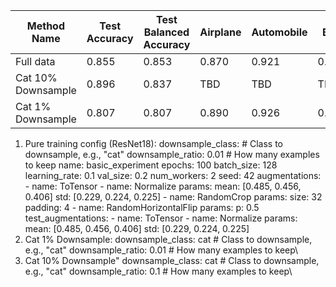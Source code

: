 | Method Name         | Test Accuracy | Test Balanced Accuracy | Airplane | Automobile | Bird | Cat | Deer | Dog | Frog | Horse | Ship | Truck |
|---------------------|---------------|------------------------|----------|------------|------|-----|------|-----|------|-------|------|-------|
| Full data           | 0.855         | 0.853                  | 0.870    | 0.921      | 0.820 | 0.707 | 0.865 | 0.778 | 0.897 | 0.868 | 0.924 | 0.904 |
| Cat 10% Downsample  | 0.896         | 0.837                  | TBD      | TBD        | TBD  | TBD | TBD  | TBD | TBD  | TBD   | TBD  | TBD   |
| Cat 1% Downsample   | 0.807         | 0.807                  | 0.890    | 0.926      | 0.835 | 0.000 | 0.874 | 0.879 | 0.928 | 0.899 | 0.928 | 0.915 |




1. Pure training config (ResNet18):
    downsample_class: # Class to downsample, e.g., "cat"
    downsample_ratio: 0.01 # How many examples to keep
    name: basic_experiment
    epochs: 100
    batch_size: 128
    learning_rate: 0.1
    val_size: 0.2
    num_workers: 2
    seed: 42
    augmentations:
        - name: ToTensor
        - name: Normalize
          params:
              mean: [0.485, 0.456, 0.406]
              std: [0.229, 0.224, 0.225]
        - name: RandomCrop
          params:
              size: 32
              padding: 4
        - name: RandomHorizontalFlip
          params:
              p: 0.5
    test_augmentations:
        - name: ToTensor
        - name: Normalize
          params:
              mean: [0.485, 0.456, 0.406]
              std: [0.229, 0.224, 0.225]
2. Cat 1% Downsample:
    downsample_class: cat # Class to downsample, e.g., "cat"
    downsample_ratio: 0.01 # How many examples to keep\
3. Cat 10% Downsample"
    downsample_class: cat # Class to downsample, e.g., "cat"
    downsample_ratio: 0.1 # How many examples to keep\
